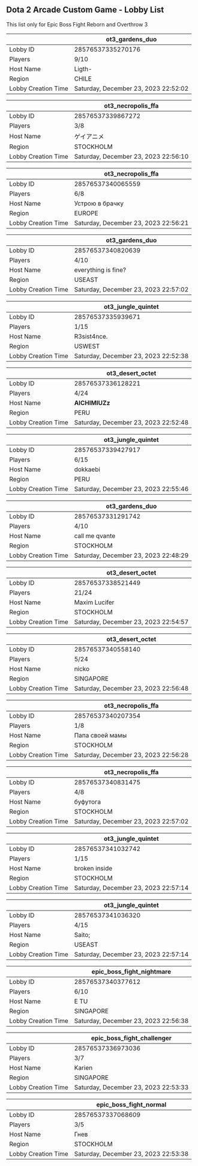 ## Dota 2 Arcade Custom Game - Lobby List

This list only for Epic Boss Fight Reborn and Overthrow 3

|  | ot3_gardens_duo |
| ------ | ------ |
| Lobby ID | 28576537335270176 |
| Players | 9/10 |
| Host Name | Ligth- |
| Region | CHILE |
| Lobby Creation Time | Saturday, December 23, 2023 22:52:02 |


|  | ot3_necropolis_ffa |
| ------ | ------ |
| Lobby ID | 28576537339867272 |
| Players | 3/8 |
| Host Name | ゲイアニメ |
| Region | STOCKHOLM |
| Lobby Creation Time | Saturday, December 23, 2023 22:56:10 |


|  | ot3_necropolis_ffa |
| ------ | ------ |
| Lobby ID | 28576537340065559 |
| Players | 6/8 |
| Host Name | Устрою в брачку |
| Region | EUROPE |
| Lobby Creation Time | Saturday, December 23, 2023 22:56:21 |


|  | ot3_gardens_duo |
| ------ | ------ |
| Lobby ID | 28576537340820639 |
| Players | 4/10 |
| Host Name | everything is fine? |
| Region | USEAST |
| Lobby Creation Time | Saturday, December 23, 2023 22:57:02 |


|  | ot3_jungle_quintet |
| ------ | ------ |
| Lobby ID | 28576537335939671 |
| Players | 1/15 |
| Host Name | R3sist4nce. |
| Region | USWEST |
| Lobby Creation Time | Saturday, December 23, 2023 22:52:38 |


|  | ot3_desert_octet |
| ------ | ------ |
| Lobby ID | 28576537336128221 |
| Players | 4/24 |
| Host Name | **AlCHIMIUZz** |
| Region | PERU |
| Lobby Creation Time | Saturday, December 23, 2023 22:52:48 |


|  | ot3_jungle_quintet |
| ------ | ------ |
| Lobby ID | 28576537339427917 |
| Players | 6/15 |
| Host Name | dokkaebi |
| Region | PERU |
| Lobby Creation Time | Saturday, December 23, 2023 22:55:46 |


|  | ot3_gardens_duo |
| ------ | ------ |
| Lobby ID | 28576537331291742 |
| Players | 4/10 |
| Host Name | call me qvante |
| Region | STOCKHOLM |
| Lobby Creation Time | Saturday, December 23, 2023 22:48:29 |


|  | ot3_desert_octet |
| ------ | ------ |
| Lobby ID | 28576537338521449 |
| Players | 21/24 |
| Host Name | Maxim Lucifer |
| Region | STOCKHOLM |
| Lobby Creation Time | Saturday, December 23, 2023 22:54:57 |


|  | ot3_desert_octet |
| ------ | ------ |
| Lobby ID | 28576537340558140 |
| Players | 5/24 |
| Host Name | nicko |
| Region | SINGAPORE |
| Lobby Creation Time | Saturday, December 23, 2023 22:56:48 |


|  | ot3_necropolis_ffa |
| ------ | ------ |
| Lobby ID | 28576537340207354 |
| Players | 1/8 |
| Host Name | Папа своей мамы |
| Region | STOCKHOLM |
| Lobby Creation Time | Saturday, December 23, 2023 22:56:28 |


|  | ot3_necropolis_ffa |
| ------ | ------ |
| Lobby ID | 28576537340831475 |
| Players | 4/8 |
| Host Name | буфутога |
| Region | STOCKHOLM |
| Lobby Creation Time | Saturday, December 23, 2023 22:57:02 |


|  | ot3_jungle_quintet |
| ------ | ------ |
| Lobby ID | 28576537341032742 |
| Players | 1/15 |
| Host Name | broken inside |
| Region | STOCKHOLM |
| Lobby Creation Time | Saturday, December 23, 2023 22:57:14 |


|  | ot3_jungle_quintet |
| ------ | ------ |
| Lobby ID | 28576537341036320 |
| Players | 4/15 |
| Host Name | Saito; |
| Region | USEAST |
| Lobby Creation Time | Saturday, December 23, 2023 22:57:14 |


|  | epic_boss_fight_nightmare |
| ------ | ------ |
| Lobby ID | 28576537340377612 |
| Players | 6/10 |
| Host Name | E TU |
| Region | SINGAPORE |
| Lobby Creation Time | Saturday, December 23, 2023 22:56:38 |


|  | epic_boss_fight_challenger |
| ------ | ------ |
| Lobby ID | 28576537336973036 |
| Players | 3/7 |
| Host Name | Karien |
| Region | SINGAPORE |
| Lobby Creation Time | Saturday, December 23, 2023 22:53:33 |


|  | epic_boss_fight_normal |
| ------ | ------ |
| Lobby ID | 28576537337068609 |
| Players | 3/5 |
| Host Name | Гнев |
| Region | STOCKHOLM |
| Lobby Creation Time | Saturday, December 23, 2023 22:53:38 |


